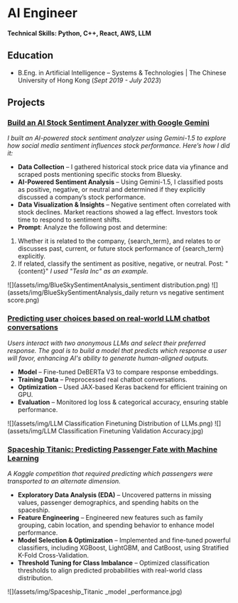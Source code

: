 # AI Engineer

#### Technical Skills: Python, C++, React, AWS, LLM

## Education
- B.Eng. in Artificial Intelligence – Systems & Technologies | The Chinese University of Hong Kong (_Sept 2019 - July 2023_)	

## Projects
### [Build an AI Stock Sentiment Analyzer with Google Gemini](https://github.com/JeffereyWu-AI/BlueSkySentimentAnalysis) 
_I built an AI-powered stock sentiment analyzer using Gemini-1.5 to explore how social media sentiment influences stock performance. Here’s how I did it:_
- **Data Collection** – I gathered historical stock price data via yfinance and scraped posts mentioning specific stocks from Bluesky.
- **AI-Powered Sentiment Analysis** – Using Gemini-1.5, I classified posts as positive, negative, or neutral and determined if they explicitly discussed a company’s stock performance.
- **Data Visualization & Insights** – Negative sentiment often correlated with stock declines. Market reactions showed a lag effect. Investors took time to respond to sentiment shifts.
- **Prompt**:
Analyze the following post and determine:
1. Whether it is related to the company, {search_term}, and relates to or discusses past, current, or future stock performance of {search_term} explicitly.
2. If related, classify the sentiment as positive, negative, or neutral.
Post: "{content}"
_I used "Tesla Inc" as an example._

![](assets/img/BlueSkySentimentAnalysis_sentiment distribution.png)
![](assets/img/BlueSkySentimentAnalysis_daily return vs negative sentiment score.png)

### [Predicting user choices based on real-world LLM chatbot conversations](https://github.com/JeffereyWu-AI/LLM-Classification-Finetuning-Kaggle) 
_Users interact with two anonymous LLMs and select their preferred response. The goal is to build a model that predicts which response a user will favor, enhancing AI's ability to generate human-aligned outputs._
- **Model** – Fine-tuned DeBERTa V3 to compare response embeddings.
- **Training Data** – Preprocessed real chatbot conversations.
- **Optimization** – Used JAX-based Keras backend for efficient training on GPU.
- **Evaluation** – Monitored log loss & categorical accuracy, ensuring stable performance.

![](assets/img/LLM Classification Finetuning Distribution of LLMs.png)
![](assets/img/LLM Classification Finetuning Validation Accuracy.jpg)


### [Spaceship Titanic: Predicting Passenger Fate with Machine Learning](https://github.com/JeffereyWu-AI/Spaceship-Titanic-Kaggle) 
_A Kaggle competition that required predicting which passengers were transported to an alternate dimension._
- **Exploratory Data Analysis (EDA)** – Uncovered patterns in missing values, passenger demographics, and spending habits on the spaceship.
- **Feature Engineering** – Engineered new features such as family grouping, cabin location, and spending behavior to enhance model performance.
- **Model Selection & Optimization** – Implemented and fine-tuned powerful classifiers, including XGBoost, LightGBM, and CatBoost, using Stratified K-Fold Cross-Validation.
- **Threshold Tuning for Class Imbalance** – Optimized classification thresholds to align predicted probabilities with real-world class distribution.

![](assets/img/Spaceship_Titanic _model _performance.jpg)
